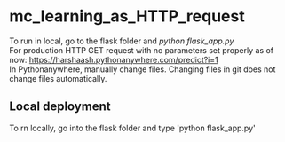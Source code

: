 # mc_learning_as_HTTP_request

To run in local, go to the flask folder and *python flask_app.py*    
For production HTTP GET request with no parameters set properly as of now: https://harshaash.pythonanywhere.com/predict?i=1  
In Pythonanywhere, manually change files. Changing files in git does not change files automatically.

## Local deployment
To rn locally, go into the flask folder and type 'python flask_app.py'
